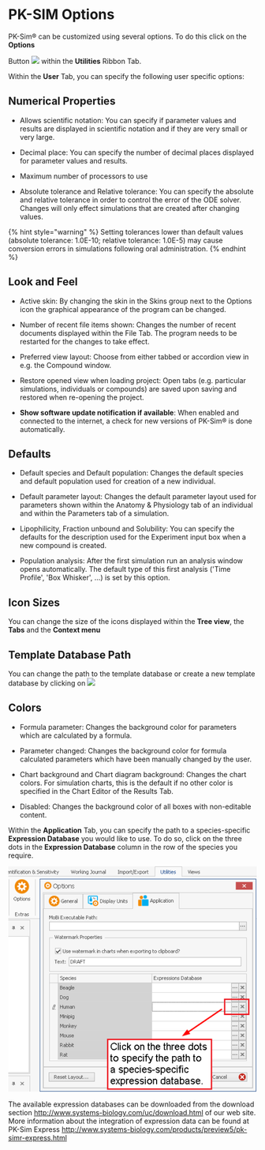 # PK-SIM Options

PK-Sim® can be customized using several options. To do this click on the **Options**

Button <img width="32" src="../assets/icons/settings.ico"> within the **Utilities** Ribbon Tab.

Within the **User** Tab, you can specify the following user specific options:

## Numerical Properties

- Allows scientific notation: You can specify if parameter values and results are displayed in scientific notation and if they are very small or very large.

- Decimal place: You can specify the number of decimal places displayed for parameter values and results.

- Maximum number of processors to use

- Absolute tolerance and Relative tolerance: You can specify the absolute and relative tolerance in order to control the error of the ODE solver. Changes will only effect simulations that are created after changing values.

{% hint style="warning" %}
Setting tolerances lower than default values (absolute tolerance: 1.0E-10; relative tolerance: 1.0E-5) may cause conversion errors in simulations following oral administration.
{% endhint %}

## Look and Feel

- Active skin: By changing the skin in the Skins group next to the Options icon the graphical appearance of the program can be changed.

- Number of recent file items shown: Changes the number of recent documents displayed within the File Tab. The program needs to be restarted for the changes to take effect.

- Preferred view layout: Choose from either tabbed or accordion view in e.g. the Compound window.

- Restore opened view when loading project: Open tabs (e.g. particular simulations, individuals or compounds) are saved upon saving and restored when re-opening the project.

- **Show software update notification if available**: When enabled and connected to the internet, a check for new versions of PK-Sim® is done automatically.

## Defaults

- Default species and Default population: Changes the default species and default population used for creation of a new individual.

- Default parameter layout: Changes the default parameter layout used for parameters shown within the Anatomy & Physiology tab of an individual and within the Parameters tab of a simulation.

- Lipophilicity, Fraction unbound and Solubility: You can specify the defaults for the description used for the Experiment input box when a new compound is created.

- Population analysis: After the first simulation run an analysis window opens automatically. The default type of this first analysis ('Time Profile', 'Box Whisker', ...) is set by this option.

## Icon Sizes

You can change the size of the icons displayed within the **Tree view**, the **Tabs** and the **Context menu**

## Template Database Path

You can change the path to the template database or create a new template database by clicking on <img width="32" src="../assets/icons/AddAction.ico">

## Colors

- Formula parameter: Changes the background color for parameters which are calculated by a formula.

- Parameter changed: Changes the background color for formula calculated parameters which have been manually changed by the user.

- Chart background and Chart diagram background: Changes the chart colors. For simulation charts, this is the default if no other color is specified in the Chart Editor of the Results Tab.

- Disabled: Changes the background color of all boxes with non-editable content.

Within the **Application** Tab, you can specify the path to a species-specific **Expression Database** you would like to use. To do so, click on the three dots in the **Expression Database** column in the row of the species you require.

![Linking a species-specific expression database to an individual.](../assets/images/part-3/expression-database-options.png)

The available expression databases can be downloaded from the download section http://www.systems-biology.com/uc/download.html of our web site. More information about the integration of expression data can be found at PK-Sim Express http://www.systems-biology.com/products/preview5/pk-simr-express.html
